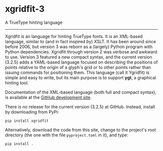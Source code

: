 # xgridfit-3
A TrueType hinting language

---

Xgridfit is an language for hinting TrueType fonts. It is an XML-based language, similar to (and in fact inspired by) XSLT. It has been around since before 2006, but version 3 was reborn as a (largely) Python program with Python dependencies. Xgridfit through version 2 was verbose and awkward to use. Version 3 featured a new compact syntax, and the current version (3.2.5) adds a YAML-based language focused on describing the positions of points relative to the origin of a glyph's grid or to other points rather than issuing commands for positioning them. This language (call it Ygridfit) is simple and easy to write, but its main purpose is to support **ygt**, a graphical hinting tool.

Documentation of the XML-based language (both full and compact syntax), is available at the [GitHub development site](https://github.com/psb1558/xgridfit-3).

There is no release for the current version (3.2.5) at GitHub. Instead, install by downloading from PyPi:
```
pip install xgridfit
```
Alternatively, download the code from this site, change to the project's root directory (the one with the file `pyproject.toml` in it), and type:
```
pip install .
```
